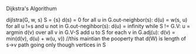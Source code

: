 Dijkstra's Algorithum

dijlstra(G, w, s)
S = {s}
d(s) = 0
for all u in G.out-neighbor(s):
	d(u) = w(s, u)
for all u !=s and u not in G.out-negihbor(s):
	d(u) = infinity
while S != G.V:
	u = argmin d(v) over all v in G.V-S
	add u to S
	for each v in G.adj(u):
		d(v) = min(d(v), d(u) + w(u, v))
//this maintian the pooperty that d(W) is length of s->v path going only though vertices in S
